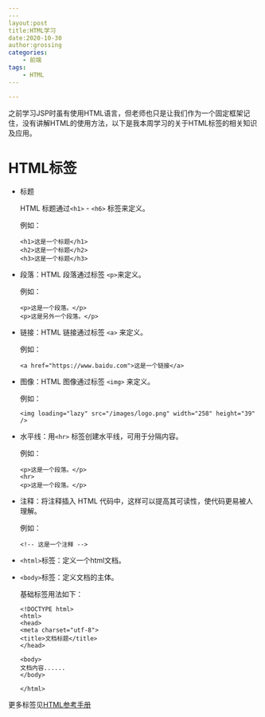 ```yaml
---
​---
layout:post
title:HTML学习
date:2020-10-30
author:grossing
categories:
    - 前端
tags:
    - HTML
​---

---
```




之前学习JSP时虽有使用HTML语言，但老师也只是让我们作为一个固定框架记住，没有讲解HTML的使用方法，以下是我本周学习的关于HTML标签的相关知识及应用。



# HTML标签

- 标题

  HTML 标题通过`<h1>` - `<h6>` 标签来定义。

  例如：

  ~~~ 
  <h1>这是一个标题</h1>
  <h2>这是一个标题</h2>
  <h3>这是一个标题</h3>
  ~~~

- 段落：HTML 段落通过标签 `<p>`来定义。

  例如：

  ~~~ 
  <p>这是一个段落。</p>
  <p>这是另外一个段落。</p>
  ~~~

- 链接：HTML 链接通过标签 `<a>` 来定义。

  例如：

  ~~~
  <a href="https://www.baidu.com">这是一个链接</a>
  ~~~

- 图像：HTML 图像通过标签 `<img>` 来定义。

  例如：

  ~~~
  <img loading="lazy" src="/images/logo.png" width="258" height="39" />
  ~~~

- 水平线：用`<hr>` 标签创建水平线，可用于分隔内容。

  例如：

  ~~~
  <p>这是一个段落。</p>
  <hr>
  <p>这是一个段落。</p>
  ~~~

- 注释：将注释插入 HTML 代码中，这样可以提高其可读性，使代码更易被人理解。

  例如：

  ~~~
  <!-- 这是一个注释 -->
  ~~~

- `<html>`标签：定义一个html文档。

- `<body>`标签：定义文档的主体。

  基础标签用法如下：

  ~~~
  <!DOCTYPE html>
  <html>
  <head>
  <meta charset="utf-8">
  <title>文档标题</title>
  </head>
   
  <body>
  文档内容......
  </body>
   
  </html>
  ~~~

更多标签见[HTML参考手册](https://www.runoob.com/tags/ref-byfunc.html)
